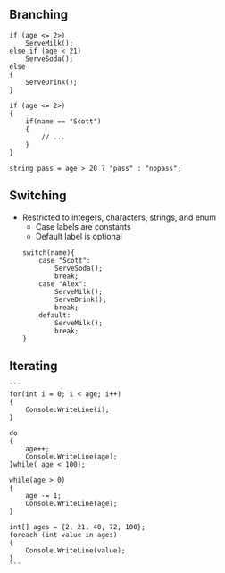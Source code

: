 ## Branching
```
if (age <= 2>)
    ServeMilk();
else if (age < 21)
    ServeSoda();    
else
{
    ServeDrink();
}    

if (age <= 2>)
{
    if(name == "Scott")
    {
        // ...
    }
}

string pass = age > 20 ? "pass" : "nopass";
```

## Switching
* Restricted to integers, characters, strings, and enum
    * Case labels are constants
    * Default label is optional
    ```
    switch(name){
        case "Scott":
            ServeSoda();
            break;
        case "Alex":
            ServeMilk();
            ServeDrink();
            break;
        default:
            ServeMilk();
            break;        
    }
    ```  
## Iterating
    ```
    for(int i = 0; i < age; i++)
    {
        Console.WriteLine(i);
    }

    do
    {
        age++;
        Console.WriteLine(age);
    }while( age < 100);

    while(age > 0)
    {
        age -= 1;
        Console.WriteLine(age);
    }

    int[] ages = {2, 21, 40, 72, 100};
    foreach (int value in ages)
    {
        Console.WriteLine(value);
    }
    ```      
